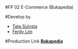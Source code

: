 #FP 02 E-Commerce (Bukapedia)

#Develop by
- [Tata Sulysta](https://github.com/tatasulysta)
- [Ferdy Lim](https://github.com/ferdylimmm9)


#Production Link
**[Bukapedia](https://bukapedia.netlify.app/)**

